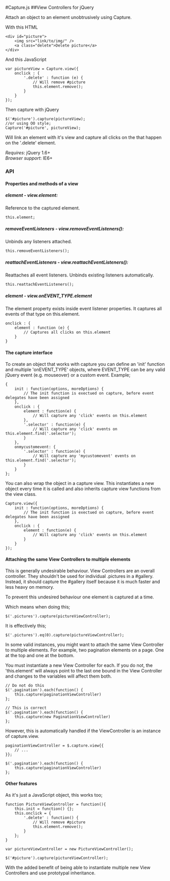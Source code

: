 
#Capture.js
##View Controllers for jQuery

Attach an object to an element unobtrusively using Capture. 

With this HTML
	
	<div id="picture">
		<img src="link/to/img/" />
		<a class="delete">Delete picture</a>
	</div>
	
And this JavaScript
	
	var pictureView = Capture.view({
		onclick : {
			'.delete' : function (e) {
				// Will remove #picture
				this.element.remove();
			}
		}
	});

Then capture with jQuery
	
	$('#picture').capture(pictureView);
	//or using OO style;
	Capture('#picture', pictureView);
	
Will link an element with it's view and capture all clicks on the that happen on the '.delete' element.  

*Requires*: jQuery 1.6+  
*Browser support*: IE6+



### API

#### Properties and methods of a view

##### element	- *view.element*:
Reference to the captured element.

	this.element;

##### removeEventListeners - *view.removeEventListeners()*:
Unbinds any listeners attached.

	this.removeEventListeners();

##### reattachEventListeners - *view.reattachEventListeners()*:
Reattaches all event listeners. Unbinds existing listeners automatically.

	this.reattachEventListeners();

##### element - *view.onEVENT_TYPE.element*
The element property exists inside event listener properties. It captures all events of that type on this.element.

	onclick : {
		element : function (e) {
			// Captures all clicks on this.element
		}
	} 



#### The capture interface

To create an object that works with capture you can define an 'init' function and multiple 'onEVENT\_TYPE' objects, where EVENT\_TYPE can be any valid jQuery event (e.g. mouseover) or a custom event. Example;

	{
		init : function(options, moreOptions) {
			// The init function is exectued on capture, before event delegates have been assigned
		},
		onclick : {
			element : function(e) {
				// Will capture any 'click' events on this.element
			},
			'.selector' : function(e) {
				// Will capture any 'click' events on this.element.find('.selector');
			}
		},
		onmycustomevent: {
			'.selector' : function(e) {
				// Will capture any 'mycustomevent' events on this.element.find('.selector');
			}
		}
	};
	
You can also wrap the object in a capture view. This instantiates a new object every time it is called and also inherits capture view functions from the view class.

	Capture.view({
		init : function(options, moreOptions) {
			// The init function is exectued on capture, before event delegates have been assigned
		},
		onclick : {
			element : function(e) {
				// Will capture any 'click' events on this.element
			}
		}
	});


#### Attaching the same View Controllers to multiple elements

This is generally undesirable behaviour. View Controllers are an overall controller. They shouldn't be used for individual .pictures in a #gallery. Instead, it should capture the #gallery itself because it is much faster and less heavy on memory.

To prevent this undesired behaviour one element is captured at a time.

Which means when doing this;

	$('.pictures').capture(pictureViewController);
	
It is effectively this;

	$('.pictures').eq(0).capture(pictureViewController);

In some valid instances, you might want to attach the same View Controller to multiple elements. For example, two pagination elements on a page. One at the top and one at the bottom.

You must instantiate a new View Controller for each. If you do not, the 'this.element' will always point to the last one bound in the View Controller and changes to the variables will affect them both.

	// Do not do this
	$('.pagination').each(function() {
		this.capture(paginationViewController)
	};
	
	// This is correct
	$('.pagination').each(function() {
		this.capture(new PaginationViewController)
	};
	
However, this is automatically handled if the ViewController is an instance of capture.view.

	paginationViewController = $.capture.view{{
		// ...
	}};

	$('.pagination').each(function() {
		this.capture(paginationViewController)
	};

#### Other features

As it's just a JavaScript object, this works too;

	function PictureViewController = function(){
		this.init = function() {};
		this.onclick = {
			'.delete' : function() {
				// Will remove #picture
				this.element.remove();
			}	
		};
	}
	
	var pictureViewController = new PictureViewController();
	
	$('#picture').capture(pictureViewController);
	
With the added benefit of being able to instantiate multiple new View Controllers and use prototypal inheritance.